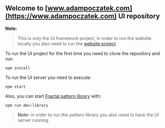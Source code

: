 
Welcome to [www.adampoczatek.com](https://www.adampoczatek.com) UI repository
---

**Note:** 

> This is only the UI framework project, in order to run the website locally you also need to run the [website project](https://github.com/adampoczatek/adampoczatek.github.io). 

To run the UI project for the first time you need to clone the repository and run:

```
npm install
```

To run the UI server you need to execute:

```
npm start
```

Also, you can start [Fractal pattern library](https://fractal.build/) with:

```
npm run dev:library
```

> **Note:** in order to run the pattern library you also need to have the UI server running.